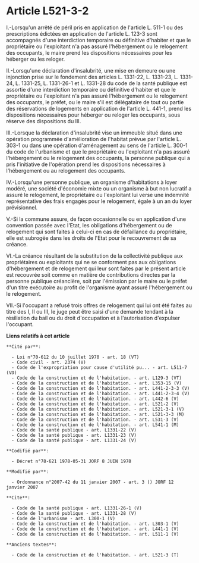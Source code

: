 # Article L521-3-2

I.-Lorsqu'un arrêté de péril pris en application de l'article L. 511-1 ou des prescriptions édictées en application de
l'article L. 123-3 sont accompagnés d'une interdiction temporaire ou définitive d'habiter et que le propriétaire ou
l'exploitant n'a pas assuré l'hébergement ou le relogement des occupants, le maire prend les dispositions nécessaires pour
les héberger ou les reloger. 

II.-Lorsqu'une déclaration d'insalubrité, une mise en demeure ou une injonction prise sur le fondement des articles L.
1331-22, L. 1331-23, L. 1331-24, L. 1331-25, L. 1331-26-1 et L. 1331-28 du code de la santé publique est assortie d'une
interdiction temporaire ou définitive d'habiter et que le propriétaire ou l'exploitant n'a pas assuré l'hébergement ou le
relogement des occupants, le préfet, ou le maire s'il est délégataire de tout ou partie des réservations de logements en
application de l'article L. 441-1, prend les dispositions nécessaires pour héberger ou reloger les occupants, sous réserve
des dispositions du III. 

III.-Lorsque la déclaration d'insalubrité vise un immeuble situé dans une opération programmée d'amélioration de l'habitat
prévue par l'article L. 303-1 ou dans une opération d'aménagement au sens de l'article L. 300-1 du code de l'urbanisme et que
le propriétaire ou l'exploitant n'a pas assuré l'hébergement ou le relogement des occupants, la personne publique qui a pris
l'initiative de l'opération prend les dispositions nécessaires à l'hébergement ou au relogement des occupants. 

IV.-Lorsqu'une personne publique, un organisme d'habitations à loyer modéré, une société d'économie mixte ou un organisme à
but non lucratif a assuré le relogement, le propriétaire ou l'exploitant lui verse une indemnité représentative des frais
engagés pour le relogement, égale à un an du loyer prévisionnel. 

V.-Si la commune assure, de façon occasionnelle ou en application d'une convention passée avec l'Etat, les obligations
d'hébergement ou de relogement qui sont faites à celui-ci en cas de défaillance du propriétaire, elle est subrogée dans les
droits de l'Etat pour le recouvrement de sa créance. 

VI.-La créance résultant de la substitution de la collectivité publique aux propriétaires ou exploitants qui ne se conforment
pas aux obligations d'hébergement et de relogement qui leur sont faites par le présent article est recouvrée soit comme en
matière de contributions directes par la personne publique créancière, soit par l'émission par le maire ou le préfet d'un
titre exécutoire au profit de l'organisme ayant assuré l'hébergement ou le relogement. 

VII.-Si l'occupant a refusé trois offres de relogement qui lui ont été faites au titre des I, II ou III, le juge peut être
saisi d'une demande tendant à la résiliation du bail ou du droit d'occupation et à l'autorisation d'expulser l'occupant.

**Liens relatifs à cet article**

	**Cité par**:

	  - Loi n°70-612 du 10 juillet 1970 - art. 18 (VT)
	  - Code civil - art. 2374 (V)
	  - Code de l'expropriation pour cause d'utilité pu... - art. L511-7 (VD)
	  - Code de la construction et de l'habitation. - art. L129-3 (VT)
	  - Code de la construction et de l'habitation. - art. L353-15 (V)
	  - Code de la construction et de l'habitation. - art. L441-2-3-3 (V)
	  - Code de la construction et de l'habitation. - art. L441-2-3-4 (V)
	  - Code de la construction et de l'habitation. - art. L442-6 (V)
	  - Code de la construction et de l'habitation. - art. L521-2 (V)
	  - Code de la construction et de l'habitation. - art. L521-3-1 (V)
	  - Code de la construction et de l'habitation. - art. L521-3-3 (M)
	  - Code de la construction et de l'habitation. - art. L531-3 (V)
	  - Code de la construction et de l'habitation. - art. L541-1 (M)
	  - Code de la santé publique - art. L1331-22 (V)
	  - Code de la santé publique - art. L1331-23 (V)
	  - Code de la santé publique - art. L1331-24 (V)

	**Codifié par**:

	  - Décret n°78-621 1978-05-31 JORF 8 JUIN 1978

	**Modifié par**:

	  - Ordonnance n°2007-42 du 11 janvier 2007 - art. 3 () JORF 12 janvier 2007

	**Cite**:

	  - Code de la santé publique - art. L1331-26-1 (V)
	  - Code de la santé publique - art. L1331-28 (V)
	  - Code de l'urbanisme - art. L300-1 (V)
	  - Code de la construction et de l'habitation. - art. L303-1 (V)
	  - Code de la construction et de l'habitation. - art. L441-1 (V)
	  - Code de la construction et de l'habitation. - art. L511-1 (V)

	**Anciens textes**:

	  - Code de la construction et de l'habitation. - art. L521-3 (T)

